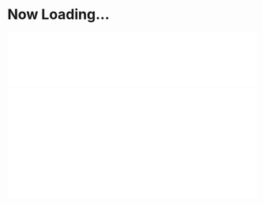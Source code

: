 # Now Loading...

<!-- ![](./metrics.plugin.skyline.city.svg) -->
![](./metrics.plugin.languages.details.svg)
![](./metrics.plugin.achievements.compact.svg)
